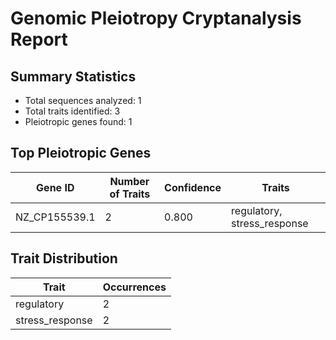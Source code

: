 # Genomic Pleiotropy Cryptanalysis Report

## Summary Statistics

- Total sequences analyzed: 1
- Total traits identified: 3
- Pleiotropic genes found: 1

## Top Pleiotropic Genes

| Gene ID | Number of Traits | Confidence | Traits |
|---------|------------------|------------|--------|
| NZ_CP155539.1 | 2 | 0.800 | regulatory, stress_response |

## Trait Distribution

| Trait | Occurrences |
|-------|-------------|
| regulatory | 2 |
| stress_response | 2 |
